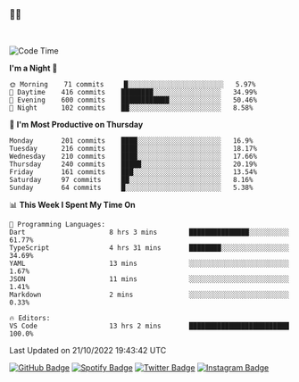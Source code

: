 ### 🤙🍺

<!-- <a href="https://github-readme-stats.vercel.app/api?username=hzak2xx&count_private=true&show_icons=true&theme=dracula">
  <img align="center" src="https://github-readme-stats.vercel.app/api?username=hzak2xx&count_private=true&show_icons=true&theme=dracula" />
</a>
</br> -->
</br>

<!--START_SECTION:waka-->
![Code Time](http://img.shields.io/badge/Code%20Time-1%2C949%20hrs%2026%20mins-blue)

**I'm a Night 🦉** 

```text
🌞 Morning    71 commits     █░░░░░░░░░░░░░░░░░░░░░░░░   5.97% 
🌆 Daytime    416 commits    ████████░░░░░░░░░░░░░░░░░   34.99% 
🌃 Evening    600 commits    ████████████░░░░░░░░░░░░░   50.46% 
🌙 Night      102 commits    ██░░░░░░░░░░░░░░░░░░░░░░░   8.58%

```
📅 **I'm Most Productive on Thursday** 

```text
Monday       201 commits    ████░░░░░░░░░░░░░░░░░░░░░   16.9% 
Tuesday      216 commits    ████░░░░░░░░░░░░░░░░░░░░░   18.17% 
Wednesday    210 commits    ████░░░░░░░░░░░░░░░░░░░░░   17.66% 
Thursday     240 commits    █████░░░░░░░░░░░░░░░░░░░░   20.19% 
Friday       161 commits    ███░░░░░░░░░░░░░░░░░░░░░░   13.54% 
Saturday     97 commits     ██░░░░░░░░░░░░░░░░░░░░░░░   8.16% 
Sunday       64 commits     █░░░░░░░░░░░░░░░░░░░░░░░░   5.38%

```


📊 **This Week I Spent My Time On** 

```text
💬 Programming Languages: 
Dart                     8 hrs 3 mins        ███████████████░░░░░░░░░░   61.77% 
TypeScript               4 hrs 31 mins       ████████░░░░░░░░░░░░░░░░░   34.69% 
YAML                     13 mins             ░░░░░░░░░░░░░░░░░░░░░░░░░   1.67% 
JSON                     11 mins             ░░░░░░░░░░░░░░░░░░░░░░░░░   1.41% 
Markdown                 2 mins              ░░░░░░░░░░░░░░░░░░░░░░░░░   0.33%

🔥 Editors: 
VS Code                  13 hrs 2 mins       █████████████████████████   100.0%

```


 Last Updated on 21/10/2022 19:43:42 UTC
<!--END_SECTION:waka-->

[![GitHub Badge](https://img.shields.io/badge/GitHub-100000?style=for-the-badge&logo=github&logoColor=white)](https://github.com/hzak2xx)
[![Spotify Badge](https://img.shields.io/badge/Spotify-1ED760?&style=for-the-badge&logo=spotify&logoColor=white)](https://open.spotify.com/user/uf90s6sbbh75a1mt44clkhkvf)
[![Twitter Badge](https://img.shields.io/badge/Twitter-1DA1F2?style=for-the-badge&logo=twitter&logoColor=white)](https://twitter.com/hzak2xx)
[![Instagram Badge](https://img.shields.io/badge/Instagram-E4405F?style=for-the-badge&logo=instagram&logoColor=white)](https://www.instagram.com/hzak2xx/)
